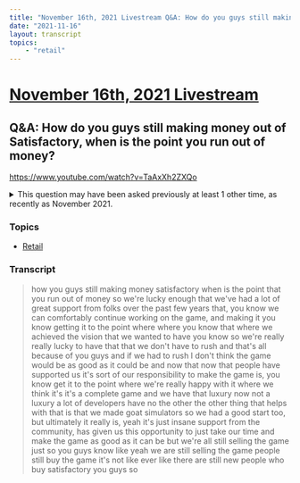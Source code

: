 ```yaml
---
title: "November 16th, 2021 Livestream Q&A: How do you guys still making money out of Satisfactory, when is the point you run out of money?"
date: "2021-11-16"
layout: transcript
topics:
    - "retail"
---
```

# [November 16th, 2021 Livestream](../2021-11-16.md)
## Q&A: How do you guys still making money out of Satisfactory, when is the point you run out of money?
https://www.youtube.com/watch?v=TaAxXh2ZXQo
<details>
<summary>This question may have been asked previously at least 1 other time, as recently as November 2021.</summary>

* [November 9th, 2021 Livestream Q&A: Is the game still fully-funded?](./yt-ub_jfqVBxfs.md) [https://www.youtube.com/watch?v=ub_jfqVBxfs](https://www.youtube.com/watch?v=ub_jfqVBxfs)
</details>


### Topics
* [Retail](../topics/retail.md)

### Transcript

> how you guys still making money satisfactory when is the point that you run out of money so we're lucky enough that we've had a lot of great support from folks over the past few years that, you know we can comfortably continue working on the game, and making it you know getting it to the point where where you know that where we achieved the vision that we wanted to have you know so we're really really lucky to have that that we don't have to rush and that's all because of you guys and if we had to rush I don't think the game would be as good as it could be and now that now that people have supported us it's sort of our responsibility to make the game is, you know get it to the point where we're really happy with it where we think it's it's a complete game and we have that luxury now not a luxury a lot of developers have no the other the other thing that helps with that is that we made goat simulators so we had a good start too, but ultimately it really is, yeah it's just insane support from the community, has given us this opportunity to just take our time and make the game as good as it can be but we're all still selling the game just so you guys know like yeah we are still selling the game people still buy the game it's not like ever like there are still new people who buy satisfactory you guys so
